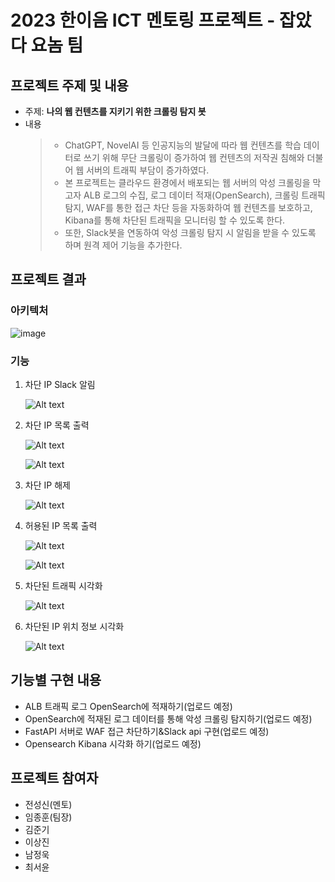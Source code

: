# 2023 한이음 ICT 멘토링 프로젝트 - 잡았다 요놈 팀

## 프로젝트 주제 및 내용
- 주제: <b>나의 웹 컨텐츠를 지키기 위한 크롤링 탐지 봇</b>
- 내용
  > - ChatGPT, NovelAI 등 인공지능의 발달에 따라 웹 컨텐츠를 학습 데이터로 쓰기 위해 무단 크롤링이 증가하여 웹 컨텐츠의 저작권 침해와 더불어 웹 서버의 트래픽 부담이 증가하였다.
  > - 본 프로젝트는 클라우드 환경에서 배포되는 웹 서버의 악성 크롤링을 막고자 ALB 로그의 수집, 로그 데이터 적재(OpenSearch), 크롤링 트래픽 탐지, WAF를 통한 접근 차단 등을 자동화하여 웹 컨텐츠를 보호하고, Kibana를 통해 차단된 트래픽을 모니터링 할 수 있도록 한다.
  > - 또한, Slack봇을 연동하여 악성 크롤링 탐지 시 알림을 받을 수 있도록 하며 원격 제어 기능을 추가한다.

## 프로젝트 결과

### 아키텍처

![image](../images/architecture.png)

### 기능

1. 차단 IP Slack 알림

   ![Alt text](image.png)

2. 차단 IP 목록 출력
  
    ![Alt text](image-2.png)

    ![Alt text](image-1.png)

3. 차단 IP 해제
   
    ![Alt text](image-3.png)

4. 허용된 IP 목록 출력

    ![Alt text](image-4.png)

    ![Alt text](image-5.png)

5. 차단된 트래픽 시각화

    ![Alt text](image-6.png)

6. 차단된 IP 위치 정보 시각화

    ![Alt text](image-7.png)

## 기능별 구현 내용

- ALB 트래픽 로그 OpenSearch에 적재하기(업로드 예정)
- OpenSearch에 적재된 로그 데이터를 통해 악성 크롤링 탐지하기(업로드 예정)
- FastAPI 서버로 WAF 접근 차단하기&Slack api 구현(업로드 예정)
- Opensearch Kibana 시각화 하기(업로드 예정)


## 프로젝트 참여자

- 전성신(멘토)
- 임종훈(팀장)
- 김준기
- 이상진
- 남정욱
- 최서윤